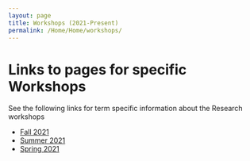 ```yaml
---
layout: page
title: Workshops (2021-Present)
permalink: /Home/Home/workshops/
---
```



# Links to pages for specific Workshops

See the following links for term specific information about the Research workshops

* [Fall 2021](/Home/Home/workshops/Fa21/)
* [Summer 2021](/Home/Home/workshops/Su21/)
* [Spring 2021](/Home/Home/workshops/Sp21/)
 
